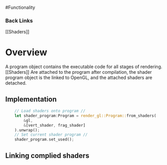 #Functionality 
### Back Links
[[Shaders]] 

# Overview
A program object contains the executable code for all stages of rendering. [[Shaders]] Are attached to the program after compilation, the shader program object is the linked to OpenGL, and the attached shaders are detached.

## Implementation


```rust
    // Load shaders onto program //
    let shader_program:Program = render_gl::Program::from_shaders(
        &gl,
        &[vert_shader, frag_shader]
    ).unwrap();
    // Set current shader program //
    shader_program.set_used();
```

## Linking complied shaders
